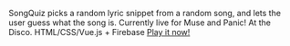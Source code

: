 SongQuiz picks a random lyric snippet from a random song, and lets the user guess what the song is. Currently live for Muse and Panic! At the Disco. HTML/CSS/Vue.js + Firebase [Play it now!](https://which-song.firebaseapp.com)